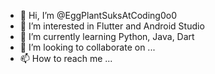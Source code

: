 - 👋 Hi, I’m @EggPlantSuksAtCoding0o0
- 👀 I’m interested in Flutter and Android Studio
- 🌱 I’m currently learning Python, Java, Dart
- 💞️ I’m looking to collaborate on ...
- 📫 How to reach me ...

<!---
EggPlantSuksAtCoding0o0/EggPlantSuksAtCoding0o0 is a ✨ special ✨ repository because its `README.md` (this file) appears on your GitHub profile.
You can click the Preview link to take a look at your changes.
--->
